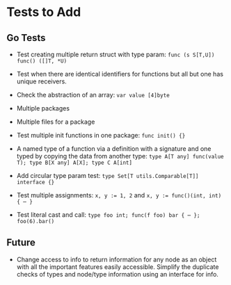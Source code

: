 # Tests to Add

## Go Tests

- Test creating multiple return struct with type param:
    `func (s S[T,U]) func() ([]T, *U)`

- Test when there are identical identifiers for functions
  but all but one has unique receivers.

- Check the abstraction of an array:
    `var value [4]byte`

- Multiple packages

- Multiple files for a package

- Test multiple init functions in one package:
    `func init() {}`

- A named type of a function via a definition with a signature
    and one typed by copying the data from another type:
    `type A[T any] func(value T); type B[X any] A[X]; type C A[int]`

- Add circular type param test:
    `type Set[T utils.Comparable[T]] interface {}`

- Test multiple assignments:
    `x, y := 1, 2` and
    `x, y := func()(int, int) { ⋯ }`

- Test literal cast and call:
    `type foo int; func(f foo) bar { ⋯ }; foo(6).bar()`

## Future

- Change access to info to return information for any node as an object
  with all the important features easily accessible. Simplify the duplicate
  checks of types and node/type information using an interface for info.
